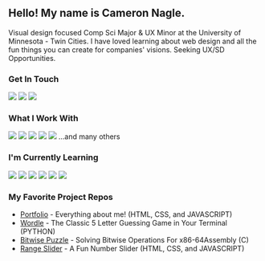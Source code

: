 ## Hello! My name is Cameron Nagle.

Visual design focused Comp Sci Major & UX Minor at the University of Minnesota - Twin Cities. I have loved learning about web design and all the fun things you can create for companies' visions. Seeking UX/SD Opportunities.

### Get In Touch
<a href="mailto:camnag01@gmail.com"><img src="https://img.shields.io/badge/Gmail-D14836?style=for-the-badge&logo=gmail&logoColor=white"></a> <a href="https://www.linkedin.com/in/cameron-nagle01"><img src="https://img.shields.io/badge/LinkedIn-0077B5?style=for-the-badge&logo=linkedin&logoColor=white"></a> <a href="https://www.cameron-nagle.dev"><img src="https://img.shields.io/badge/portfolio-0A0A0A?style=for-the-badge&logo=dev.to&logoColor=white"></a> 

### What I Work With
<a href="https://github.com/CamNagle24?tab=repositories&q=&type=&language=java&sort="><img src="https://img.shields.io/badge/☕Java-007396?style=for-the-badge&logoColor=white"></a> <a href="https://github.com/CamNagle24?tab=repositories&q=&type=&language=python&sort="><img src="https://img.shields.io/badge/Python-3776AB?style=for-the-badge&logo=python&logoColor=white"></a> <a href="https://github.com/CamNagle24?tab=repositories&q=&type=&language=c%2B%2B&sort="><img src="https://img.shields.io/badge/C++-00599C?style=for-the-badge&logo=cplusplus&logoColor=white"></a> <a href="https://github.com/CamNagle24?tab=repositories&q=&type=&language=c&sort="><img src="https://img.shields.io/badge/C-A8B9CC?style=for-the-badge&logo=c&logoColor=white"></a> <a href="https://github.com/CamNagle24?tab=repositories&q=&type=&language=ocaml&sort="><img src="https://img.shields.io/badge/OCaml-EC6813?style=for-the-badge&logo=ocaml&logoColor=white"></a> ...and many others

### I'm Currently Learning
<a href="https://github.com/CamNagle24/Range-Slider"><img src="https://img.shields.io/badge/JavaScript-F7DF1E?style=for-the-badge&logo=javascript&logoColor=black"></a> <a href="https://github.com/CamNagle24?tab=repositories&q=&type=&language=html&sort="><img src="https://img.shields.io/badge/HTML5-E34F26?style=for-the-badge&logo=html5&logoColor=white"></a> <a href="https://github.com/CamNagle24?tab=repositories&q=&type=&language=css&sort="><img src="https://img.shields.io/badge/CSS3-1572B6?style=for-the-badge&logo=css3&logoColor=white"></a> <a href="https://www.figma.com/design/Zw6KP1SXYi0KWUbb0nDdZB/Project-1-Near-Complete?node-id=0-1&t=G1Gg6Fvzev9rackp-1"><img src="https://img.shields.io/badge/Figma-F24E1E?style=for-the-badge&logo=figma&logoColor=white"></a> <img src="https://img.shields.io/badge/React-20232A?style=for-the-badge&logo=react&logoColor=61DAFB"> <img src="https://img.shields.io/badge/Git-F05032?style=for-the-badge&logo=git&logoColor=white"> 


### My Favorite Project Repos
* <a href="https://github.com/CamNagle24/nagle-portfolio">Portfolio</a> - Everything about me! (HTML, CSS, and JAVASCRIPT)
* <a href="https://github.com/CamNagle24/Wordle">Wordle</a> - The Classic 5 Letter Guessing Game in Your Terminal (PYTHON)
* <a href="https://github.com/CamNagle24/Bitwise-Puzzle">Bitwise Puzzle</a> - Solving Bitwise Operations For x86-64Assembly (C)
* <a href="https://github.com/CamNagle24/Range-Slider">Range Slider</a> - A Fun Number Slider (HTML, CSS, and JAVASCRIPT)
